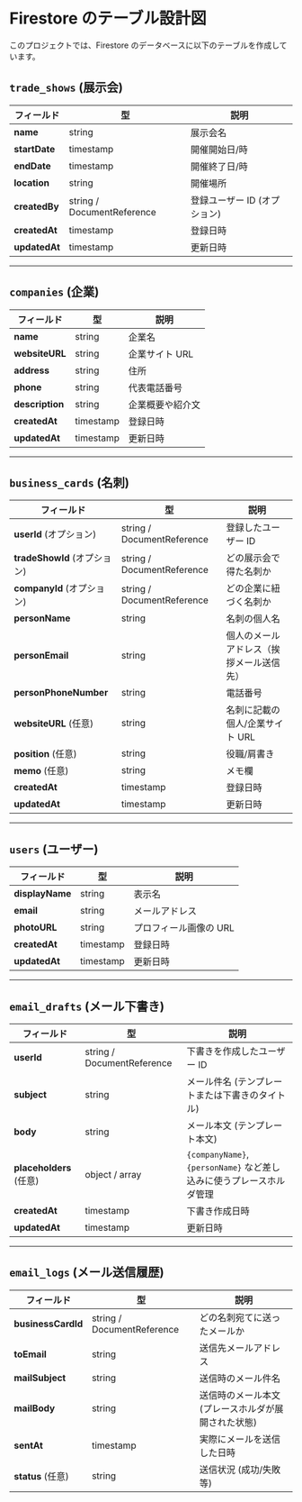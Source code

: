 # Firestore のテーブル設計図

このプロジェクトでは、Firestore のデータベースに以下のテーブルを作成しています。

## `trade_shows` (展示会)

| フィールド    | 型                         | 説明                         |
| ------------- | -------------------------- | ---------------------------- |
| **name**      | string                     | 展示会名                     |
| **startDate** | timestamp                  | 開催開始日/時                |
| **endDate**   | timestamp                  | 開催終了日/時                |
| **location**  | string                     | 開催場所                     |
| **createdBy** | string / DocumentReference | 登録ユーザー ID (オプション) |
| **createdAt** | timestamp                  | 登録日時                     |
| **updatedAt** | timestamp                  | 更新日時                     |

---

## `companies` (企業)

| フィールド      | 型        | 説明             |
| --------------- | --------- | ---------------- |
| **name**        | string    | 企業名           |
| **websiteURL**  | string    | 企業サイト URL   |
| **address**     | string    | 住所             |
| **phone**       | string    | 代表電話番号     |
| **description** | string    | 企業概要や紹介文 |
| **createdAt**   | timestamp | 登録日時         |
| **updatedAt**   | timestamp | 更新日時         |

---

## `business_cards` (名刺)

| フィールド                   | 型                         | 説明                                     |
| ---------------------------- | -------------------------- | ---------------------------------------- |
| **userId** (オプション)      | string / DocumentReference | 登録したユーザー ID                      |
| **tradeShowId** (オプション) | string / DocumentReference | どの展示会で得た名刺か                   |
| **companyId** (オプション)   | string / DocumentReference | どの企業に紐づく名刺か                   |
| **personName**               | string                     | 名刺の個人名                             |
| **personEmail**              | string                     | 個人のメールアドレス（挨拶メール送信先） |
| **personPhoneNumber**        | string                     | 電話番号                                 |
| **websiteURL** (任意)        | string                     | 名刺に記載の個人/企業サイト URL          |
| **position** (任意)          | string                     | 役職/肩書き                              |
| **memo** (任意)              | string                     | メモ欄                                   |
| **createdAt**                | timestamp                  | 登録日時                                 |
| **updatedAt**                | timestamp                  | 更新日時                                 |

---

## `users` (ユーザー)

| フィールド      | 型        | 説明                   |
| --------------- | --------- | ---------------------- |
| **displayName** | string    | 表示名                 |
| **email**       | string    | メールアドレス         |
| **photoURL**    | string    | プロフィール画像の URL |
| **createdAt**   | timestamp | 登録日時               |
| **updatedAt**   | timestamp | 更新日時               |

---

## `email_drafts` (メール下書き)

| フィールド              | 型                         | 説明                                                                 |
| ----------------------- | -------------------------- | -------------------------------------------------------------------- |
| **userId**              | string / DocumentReference | 下書きを作成したユーザー ID                                          |
| **subject**             | string                     | メール件名 (テンプレートまたは下書きのタイトル)                      |
| **body**                | string                     | メール本文 (テンプレート本文)                                        |
| **placeholders** (任意) | object / array             | `{companyName}`, `{personName}` など差し込みに使うプレースホルダ管理 |
| **createdAt**           | timestamp                  | 下書き作成日時                                                       |
| **updatedAt**           | timestamp                  | 更新日時                                                             |

---

## `email_logs` (メール送信履歴)

| フィールド         | 型                         | 説明                                                |
| ------------------ | -------------------------- | --------------------------------------------------- |
| **businessCardId** | string / DocumentReference | どの名刺宛てに送ったメールか                        |
| **toEmail**        | string                     | 送信先メールアドレス                                |
| **mailSubject**    | string                     | 送信時のメール件名                                  |
| **mailBody**       | string                     | 送信時のメール本文 (プレースホルダが展開された状態) |
| **sentAt**         | timestamp                  | 実際にメールを送信した日時                          |
| **status** (任意)  | string                     | 送信状況 (成功/失敗 等)                             |
